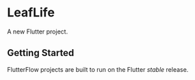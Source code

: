 # LeafLife

A new Flutter project.

## Getting Started

FlutterFlow projects are built to run on the Flutter _stable_ release.

